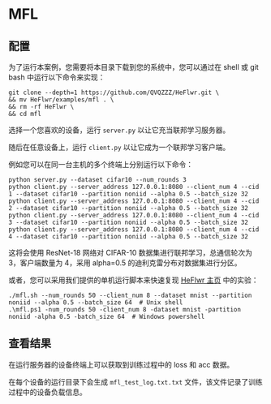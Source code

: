 # MFL
## 配置
为了运行本案例，您需要将本目录下载到您的系统中，您可以通过在 shell 或 git bash 中运行以下命令来实现：
``` shell
git clone --depth=1 https://github.com/QVQZZZ/HeFlwr.git \
&& mv HeFlwr/examples/mfl . \
&& rm -rf HeFlwr \
&& cd mfl
```
选择一个您喜欢的设备，运行 `server.py` 以让它充当联邦学习服务器。

随后在任意设备上，运行 `client.py` 以让它成为一个联邦学习客户端。

例如您可以在同一台主机的多个终端上分别运行以下命令：
```shell
python server.py --dataset cifar10 --num_rounds 3
python client.py --server_address 127.0.0.1:8080 --client_num 4 --cid 1 --dataset cifar10 --partition noniid --alpha 0.5 --batch_size 32
python client.py --server_address 127.0.0.1:8080 --client_num 4 --cid 2 --dataset cifar10 --partition noniid --alpha 0.5 --batch_size 32
python client.py --server_address 127.0.0.1:8080 --client_num 4 --cid 3 --dataset cifar10 --partition noniid --alpha 0.5 --batch_size 32
python client.py --server_address 127.0.0.1:8080 --client_num 4 --cid 4 --dataset cifar10 --partition noniid --alpha 0.5 --batch_size 32
```
这将会使用 ResNet-18 网络对 CIFAR-10 数据集进行联邦学习，总通信轮次为 3，客户端数量为 4，采用 alpha=0.5 的迪利克雷分布对数据集进行分区。

或者，您可以采用我们提供的单机运行脚本来快速复现 [HeFlwr 主页](https://github.com/QVQZZZ/HeFlwr/blob/main/README.zh.md) 中的实验：
```shell
./mfl.sh --num_rounds 50 --client_num 8 --dataset mnist --partition noniid --alpha 0.5 --batch_size 64  # Unix shell
.\mfl.ps1 -num_rounds 50 -client_num 8 -dataset mnist -partition noniid -alpha 0.5 -batch_size 64  # Windows powershell
```

## 查看结果
在运行服务器的设备终端上可以获取到训练过程中的 loss 和 acc 数据。

在每个设备的运行目录下会生成 `mfl_test_log.txt.txt` 文件，该文件记录了训练过程中的设备负载信息。
